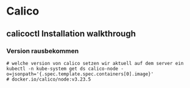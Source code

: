 # Calico 

## calicoctl Installation walkthrough 

### Version rausbekommen 

```
# welche version von calico setzen wir aktuell auf dem server ein 
kubectl -n kube-system get ds calico-node -o=jsonpath='{.spec.template.spec.containers[0].image}'
# docker.io/calico/node:v3.23.5

```
